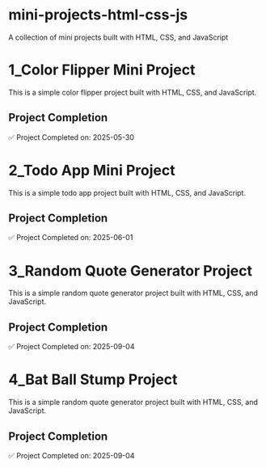# mini-projects-html-css-js
A collection of mini projects built with HTML, CSS, and JavaScript


# 1_Color Flipper Mini Project
This is a simple color flipper project built with HTML, CSS, and JavaScript.
## Project Completion
✅ Project Completed on: 2025-05-30

# 2_Todo App Mini Project
This is a simple todo app project built with HTML, CSS, and JavaScript.
## Project Completion
✅ Project Completed on: 2025-06-01

# 3_Random Quote Generator Project
This is a simple random quote generator project built with HTML, CSS, and JavaScript.
## Project Completion
✅ Project Completed on: 2025-09-04

# 4_Bat Ball Stump Project
This is a simple random quote generator project built with HTML, CSS, and JavaScript.
## Project Completion
✅ Project Completed on: 2025-09-04

